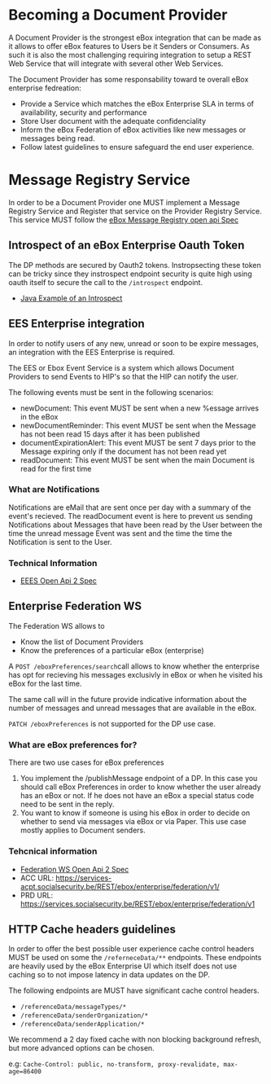 # Becoming a Document Provider

A Document Provider is the strongest eBox integration that can be made as it allows to offer eBox features to Users be it Senders or Consumers. As such it is also the most challenging requiring integration to setup a REST Web Service that will integrate with several other Web Services.

The Document Provider has some responsability toward te overall eBox enterprise fedreation:
- Provide a Service which matches the eBox Enterprise SLA in terms of availability, security and performance
- Store User document with the adequate confidenciality
- Inform the eBox Federation of eBox activities like new messages or messages being read.
- Follow latest guidelines to ensure safeguard the end user experience.

# Message Registry Service

In order to be a Document Provider one MUST implement a Message Registry Service and Register that service on the Provider Registry Service. This service MUST follow the [eBox Message Registry open api Spec](openapi/ebox-rest-2.1.yaml)

## Introspect of an eBox Enterprise Oauth Token

The DP methods are secured by Oauth2 tokens. Instropsecting these token can be tricky since they instrospect endpoint security is quite high using oauth itself to secure the call to the ``/introspect`` endpoint.

- [Java Example of an Introspect](examples/ouath-introspect)


## EES Enterprise integration

In order to notify users of any new, unread or soon to be expire messages, an integration with the EES Enterprise is required.

The EES or Ebox Event Service is a system which allows Document Providers to send Events to HIP's so that the HIP can notify
the user. 

The following events must be sent in the following scenarios:

- newDocument: This event MUST be sent when a new %essage arrives in the eBox
- newDocumentReminder: This event MUST be sent when the Message has not been read 15 days after it has been published
- documentExpirationAlert: This event MUST be sent 7 days prior to the Message expiring only if the document has not been read yet
- readDocument: This event MUST be sent when the main Document is read for the first time

### What are Notifications

Notifications are eMail that are sent once per day with a summary of the event's recieved. The readDocument event is here
to prevent us sending Notifications about Messages that have been read by the User between the time the unread message 
Event was sent and the time the time the Notification is sent to the User.

### Technical Information

- [EEES Open Api 2 Spec](openapi/ebox-enterprise-event-api-1.1.1.yaml)

## Enterprise Federation WS

The Federation WS allows to 
- Know the list of Document Providers
- Know the preferences of a particular eBox (enterprise)

A ``POST /eboxPreferences/search``call allows to know whether the enterprise has opt for recieving his messages exclusivly in eBox or when he visited his eBox for the last time. 

The same call will in the future provide indicative information about the number of messages and unread messages that are available in the eBox.

``PATCH /eboxPreferences`` is not supported for the DP use case.

### What are eBox preferences for?

There are two use cases for eBox preferences

1) You implement the /publishMessage endpoint of a DP. In this case you should call eBox Preferences in order to know whether the user already has an eBox or not. If he does not have an eBox a special status code need to be sent in the reply.
2) You want to know if someone is using his eBox in order to decide on whether to send via messages via eBox or via Paper. This use case mostly applies to Document senders.

### Tehcnical information

- [Federation WS Open Api 2 Spec](openapi/ebox-federation-1.3.yaml)
- ACC URL: https://services-acpt.socialsecurity.be/REST/ebox/enterprise/federation/v1/  
- PRD URL:  https://services.socialsecurity.be/REST/ebox/enterprise/federation/v1

## HTTP Cache headers guidelines

In order to offer the best possible user experience cache control headers MUST be used on some the ``/referneceData/**`` endpoints. These endpoints are heavily used by the eBox Enterprise UI which itself does not use caching so to not impose latency in data updates on the DP. 

The following endpoints are MUST have significant cache control headers. 

- ``/referenceData/messageTypes/*``
- ``/referenceData/senderOrganization/*``
- ``/referenceData/senderApplication/*``

We recommend a 2 day fixed cache with non blocking background refresh, but more advanced options can be chosen.

e.g: ``Cache-Control: public, no-transform, proxy-revalidate, max-age=86400``